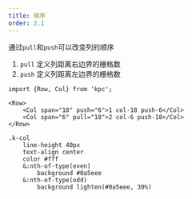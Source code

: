 ```yaml
---
title: 排序
order: 2.1
---
```


通过`pull`和`push`可以改变列的顺序

1. `pull` 定义列距离右边界的栅格数
2. `push` 定义列距离左边界的栅格数

```vdt
import {Row, Col} from 'kpc';

<Row> 
    <Col span="18" push="6">1 col-18 push-6</Col>
    <Col span="6" pull="18">2 col-6 push-18</Col>
</Row>
```

```styl
.k-col
    line-height 40px
    text-align center
    color #fff
    &:nth-of-type(even)
        background #0a5eee
    &:nth-of-type(odd)
        background lighten(#0a5eee, 30%)
```
